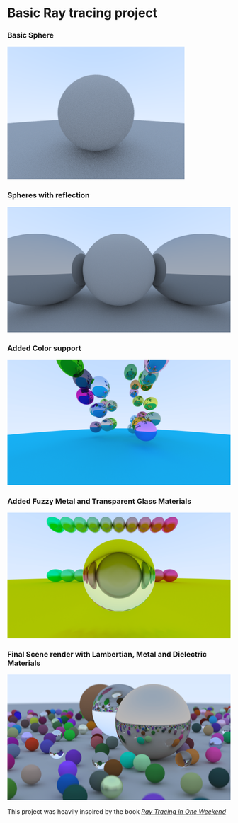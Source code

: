 # Basic Ray tracing project

### Basic Sphere

![](renders/reflectiveSphereHD400300.png)

### Spheres with reflection

![](renders/reflectiveSpheresHD.png)

### Added Color support

![](renders/colorfulReflectiveSpheres4k.png)

### Added Fuzzy Metal and Transparent Glass Materials

![](renders/glassSphere4K.png)

### Final Scene render with Lambertian, Metal and Dielectric Materials
![](renders/finalRenderHighSubsample4K.png)

This project was heavily inspired by the book [_Ray Tracing in One Weekend_](https://raytracing.github.io/books/RayTracingInOneWeekend.html)